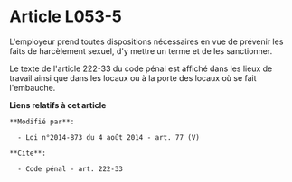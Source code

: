 # Article L053-5

L'employeur prend toutes dispositions nécessaires en vue de prévenir les faits de harcèlement sexuel, d'y mettre un terme et
de les sanctionner. 

Le texte de l'article 222-33 du code pénal est affiché dans les lieux de travail ainsi que dans les locaux ou à la porte des
locaux où se fait l'embauche.

**Liens relatifs à cet article**

	**Modifié par**:

	  - Loi n°2014-873 du 4 août 2014 - art. 77 (V)

	**Cite**:

	  - Code pénal - art. 222-33
